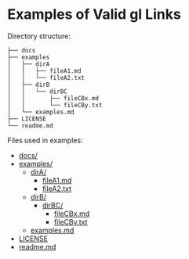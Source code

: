 # Examples of Valid gl Links

Directory structure:
```
├── docs
├── examples
│   ├── dirA
│   │   ├── fileA1.md
│   │   └── fileA2.txt
│   ├── dirB
│   │   └── dirBC
│   │       ├── fileCBx.md
│   │       └── fileCBy.txt
│   └── examples.md
├── LICENSE
└── readme.md
```

Files used in examples:
- [docs/](../docs/)
- [examples/](../examples/)
  - [dirA/](../examples/dirA/)
    - [fileA1.md](../examples/dirA/fileA1.md)
    - [fileA2.txt](../examples/dirA/fileA2.txt)
  - [dirB/](../examples/dirB/)
    - [dirBC/](../examples/dirB/dirBC/)
      - [fileCBx.md](../examples/dirB/dirBC/fileCBx.md)
      - [fileCBy.txt](../examples/dirB/dirBC/fileCBy.txt)
  - [examples.md](../examples/examples.md)
- [LICENSE](../LICENSE)
- [readme.md](../readme.md)
